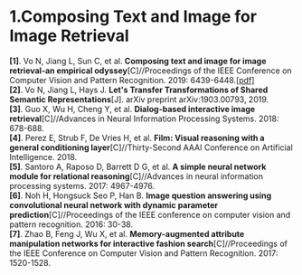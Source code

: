 # 1.Composing Text and Image for Image Retrieval
**[1]**. Vo N, Jiang L, Sun C, et al. **Composing text and image for image retrieval-an empirical odyssey**[C]//Proceedings of the IEEE Conference on Computer Vision and Pattern Recognition. 2019: 6439-6448.[[pdf]](http://openaccess.thecvf.com/content_CVPR_2019/papers/Vo_Composing_Text_and_Image_for_Image_Retrieval_-_an_Empirical_CVPR_2019_paper.pdf)   
**[2]**. Vo N, Jiang L, Hays J. **Let's Transfer Transformations of Shared Semantic Representations**[J]. arXiv preprint arXiv:1903.00793, 2019.  
**[3]**. Guo X, Wu H, Cheng Y, et al. **Dialog-based interactive image retrieval**[C]//Advances in Neural Information Processing Systems. 2018: 678-688.  
**[4]**. Perez E, Strub F, De Vries H, et al. **Film: Visual reasoning with a general conditioning layer**[C]//Thirty-Second AAAI Conference on Artificial Intelligence. 2018.  
**[5]**. Santoro A, Raposo D, Barrett D G, et al. **A simple neural network module for relational reasoning**[C]//Advances in neural information processing systems. 2017: 4967-4976.  
**[6]**. Noh H, Hongsuck Seo P, Han B. **Image question answering using convolutional neural network with dynamic parameter prediction**[C]//Proceedings of the IEEE conference on computer vision and pattern recognition. 2016: 30-38.  
**[7]**. Zhao B, Feng J, Wu X, et al. **Memory-augmented attribute manipulation networks for interactive fashion search**[C]//Proceedings of the IEEE Conference on Computer Vision and Pattern Recognition. 2017: 1520-1528.
